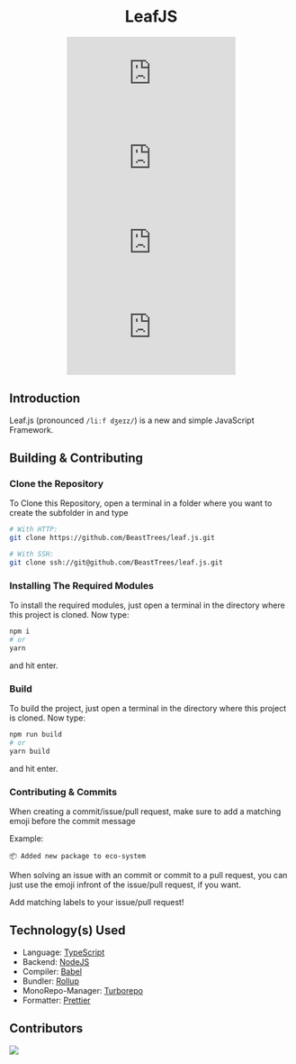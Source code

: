 <div align='center'>

# LeafJS

![License](https://img.shields.io/github/license/BeastTrees/leaf.js?style=flat)
![GitHub Repo Stars](https://img.shields.io/github/stars/BeastTrees/leaf.js?style=flat&color=f0f054)
![GitHub Forks](https://img.shields.io/github/forks/BeastTrees/leaf.js?style=flat&color=blueviolet)
![GitHub Watchers](https://img.shields.io/github/watchers/BeastTrees/leaf.js?style=flat)

</div>

## Introduction
Leaf.js (pronounced `/liːf dʒeɪz/`) is a new and simple JavaScript Framework.

## Building & Contributing

### Clone the Repository

To Clone this Repository, open a terminal in a folder where you want to create the subfolder in and type

```bash
# With HTTP:
git clone https://github.com/BeastTrees/leaf.js.git

# With SSH:
git clone ssh://git@github.com/BeastTrees/leaf.js.git
```

### Installing The Required Modules

To install the required modules, just open a terminal in the directory where this project is cloned. Now type:

```bash
npm i
# or
yarn
```

and hit enter.

### Build

To build the project, just open a terminal in the directory where this project is cloned. Now type:

```bash
npm run build
# or
yarn build
```

and hit enter.

### Contributing & Commits

When creating a commit/issue/pull request, make sure to add a matching emoji before the commit message

Example:
```
📦 Added new package to eco-system
```

When solving an issue with an commit or commit to a pull request, you can just use the emoji infront of the issue/pull request, if you want.


Add matching labels to your issue/pull request!

## Technology(s) Used

- Language: [TypeScript](https://www.typescriptlang.org/)
- Backend: [NodeJS](https://nodejs.org/)
- Compiler: [Babel](https://babeljs.io/)
- Bundler: [Rollup](https://rollupjs.org/)
- MonoRepo-Manager: [Turborepo](https://turborepo.org/)
- Formatter: [Prettier](https://prettier.io/)

## Contributors

<a href="https://github.com/BeastTrees/leaf.js/graphs/contributors">
	<img src="https://contrib.rocks/image?repo=BeastTrees/leaf.js"/>
</a>
